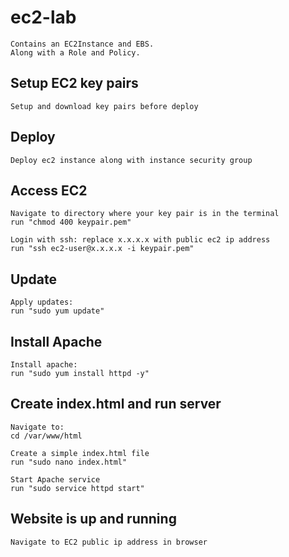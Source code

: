 # ec2-lab

```
Contains an EC2Instance and EBS.
Along with a Role and Policy.
```

## Setup EC2 key pairs

```
Setup and download key pairs before deploy
```

## Deploy

```
Deploy ec2 instance along with instance security group
```

## Access EC2

```
Navigate to directory where your key pair is in the terminal
run "chmod 400 keypair.pem"

Login with ssh: replace x.x.x.x with public ec2 ip address
run "ssh ec2-user@x.x.x.x -i keypair.pem"

```

## Update

```
Apply updates:
run "sudo yum update"
```

## Install Apache

```
Install apache:
run "sudo yum install httpd -y"
```

## Create index.html and run server

```
Navigate to:
cd /var/www/html

Create a simple index.html file
run "sudo nano index.html"

Start Apache service
run "sudo service httpd start"
```

## Website is up and running

```
Navigate to EC2 public ip address in browser
```
